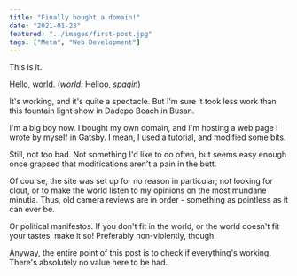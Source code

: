 ```yaml
---
title: "Finally bought a domain!"
date: "2021-01-23"
featured: "../images/first-post.jpg"
tags: ["Meta", "Web Development"]
---
```

This is it.

Hello, world. (_world_: Helloo, _spaqin_)

It's working, and it's quite a spectacle. But I'm sure it took less work than this fountain light show in Dadepo Beach in Busan.

I'm a big boy now. I bought my own domain, and I'm hosting a web page I wrote by myself in Gatsby. I mean, I used a tutorial, and modified some bits.

Still, not too bad. Not something I'd like to do often, but seems easy enough once grapsed that modifications aren't a pain in the butt.

Of course, the site was set up for no reason in particular; not looking for clout, or to make the world listen to my opinions on the most mundane minutia. Thus, old camera reviews are in order - something as pointless as it can ever be.

Or political manifestos. If you don't fit in the world, or the world doesn't fit your tastes, make it so! Preferably non-violently, though.

Anyway, the entire point of this post is to check if everything's working. There's absolutely no value here to be had.